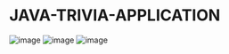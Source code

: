# JAVA-TRIVIA-APPLICATION
![image](https://user-images.githubusercontent.com/22587190/59609202-45a18780-9117-11e9-94f1-8c39be9103ba.png)
![image](https://user-images.githubusercontent.com/22587190/59609262-5eaa3880-9117-11e9-9125-0f84935667cd.png)
![image](https://user-images.githubusercontent.com/22587190/59609328-7d103400-9117-11e9-9505-211fc2a08100.png)
